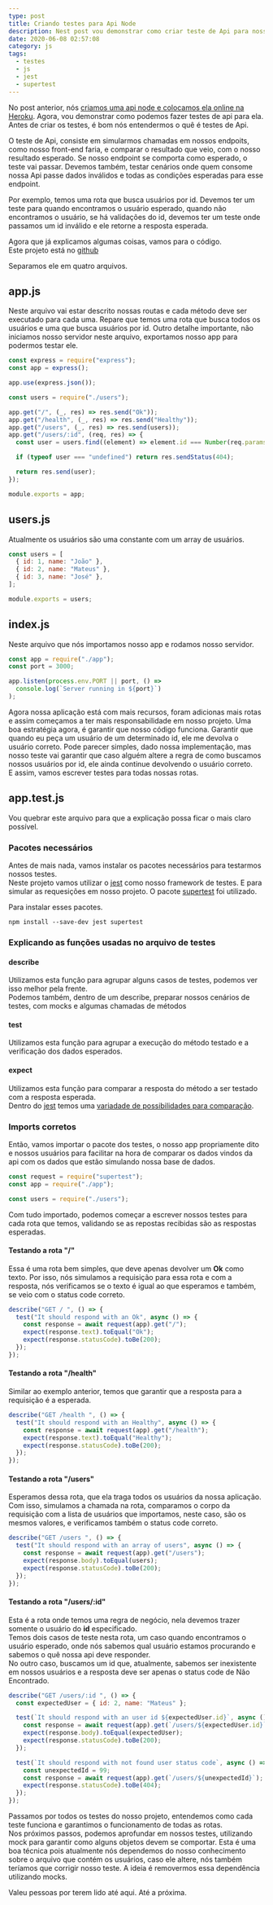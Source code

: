```yaml
---
type: post
title: Criando testes para Api Node
description: Nest post vou demonstrar como criar teste de Api para nossa Api Node
date: 2020-06-08 02:57:08
category: js
tags:
  - testes
  - js
  - jest
  - supertest
---
```

No post anterior, nós [criamos uma api node e colocamos ela online na Heroku](https://lucasmarques.dev/deploy-de-uma-api-node-na-heroku/). Agora, vou demonstrar como podemos fazer testes de api para ela.\
Antes de criar os testes, é bom nós entendermos o quê é testes de Api.  

O teste de Api, consiste em simularmos chamadas em nossos endpoits, como nosso front-end faria, e comparar o resultado que veio, com o nosso resultado esperado. Se nosso endpoint se comporta como esperado, o teste vai passar. Devemos também, testar cenários onde quem consome nossa Api passe dados inválidos e todas as condições esperadas para esse endpoint.  

Por exemplo, temos uma rota que busca usuários por id. Devemos ter um teste para quando encontramos o usuário esperado, quando não encontramos o usuário, se há validações do id, devemos ter um teste onde passamos um id inválido e ele retorne a resposta esperada.

Agora que já explicamos algumas coisas, vamos para o código.\
Este projeto está no [github](https://github.com/lucasmarques73/node-api-heroku)

Separamos ele em quatro arquivos.

## app.js

Neste arquivo vai estar descrito nossas routas e cada método deve ser executado para cada uma. Repare que temos uma rota que busca todos os usuários e uma que busca usuários por id. Outro detalhe importante, não iniciamos nosso servidor neste arquivo, exportamos nosso app para podermos testar ele.

```javascript
const express = require("express");
const app = express();

app.use(express.json());

const users = require("./users");

app.get("/", (_, res) => res.send("Ok"));
app.get("/health", (_, res) => res.send("Healthy"));
app.get("/users", (_, res) => res.send(users));
app.get("/users/:id", (req, res) => {
  const user = users.find((element) => element.id === Number(req.params.id));

  if (typeof user === "undefined") return res.sendStatus(404);

  return res.send(user);
});

module.exports = app;
```

## users.js

 Atualmente os usuários são uma constante com um array de usuários.

```javascript
const users = [
  { id: 1, name: "João" },
  { id: 2, name: "Mateus" },
  { id: 3, name: "José" },
];

module.exports = users;
```

## index.js

Neste arquivo que nós importamos nosso app e rodamos nosso servidor.

```javascript
const app = require("./app");
const port = 3000;

app.listen(process.env.PORT || port, () =>
  console.log(`Server running in ${port}`)
);
```

Agora nossa aplicação está com mais recursos, foram adicionas mais rotas e assim começamos a ter mais responsabilidade em nosso projeto. Uma boa estratégia agora, é garantir que nosso código funciona. Garantir que quando eu peça um usuário de um determinado id, ele me devolva o usuário correto. Pode parecer simples, dado nossa implementação, mas nosso teste vai garantir que caso alguém altere a regra de como buscamos nossos usuários por id, ele ainda continue devolvendo o usuário correto.\
E assim, vamos escrever testes para todas nossas rotas.

## app.test.js

Vou quebrar este arquivo para que a explicação possa ficar o mais claro possível.

### Pacotes necessários

Antes de mais nada, vamos instalar os pacotes necessários para testarmos nossos testes.\
Neste projeto vamos utilizar o [jest](https://jestjs.io/) como nosso framework de testes. E para simular as requesições em nosso projeto. O pacote [supertest](https://www.npmjs.com/package/supertest) foi utilizado.

Para instalar esses pacotes.

```shell
npm install --save-dev jest supertest
```

### Explicando as funções usadas no arquivo de testes

#### describe

Utilizamos esta função para agrupar alguns casos de testes, podemos ver isso melhor pela frente.  
Podemos também, dentro de um describe, preparar nossos cenários de testes, com mocks e algumas chamadas de métodos

#### test

Utilizamos esta função para agrupar a execução do método testado e a verificação dos dados esperados.

#### expect

Utilizamos esta função para comparar a resposta do método a ser testado com a resposta esperada.  
Dentro do [jest](https://jestjs.io/) temos uma [variadade de possibilidades para comparação](https://jestjs.io/docs/en/using-matchers).


### Imports corretos

Então, vamos importar o pacote dos testes, o nosso app propriamente dito e nossos usuários para facilitar na hora de comparar os dados vindos da api com os dados que estão simulando nossa base de dados.

```javascript
const request = require("supertest");
const app = require("./app");

const users = require("./users");
```

Com tudo importado, podemos começar a escrever nossos testes para cada rota que temos, validando se as repostas recibidas são as respostas esperadas.

#### Testando a rota "/"

Essa é uma rota bem simples, que deve apenas devolver um **Ok** como texto.
Por isso, nós simulamos a requisição para essa rota e com a resposta, nós verificamos se o texto é igual ao que esperamos e também, se veio com o status code correto.

```javascript
describe("GET / ", () => {
  test("It should respond with an Ok", async () => {
    const response = await request(app).get("/");
    expect(response.text).toEqual("Ok");
    expect(response.statusCode).toBe(200);
  });
});
```

#### Testando a rota "/health"

Similar ao exemplo anterior, temos que garantir que a resposta para a requisição é a esperada.

```javascript
describe("GET /health ", () => {
  test("It should respond with an Healthy", async () => {
    const response = await request(app).get("/health");
    expect(response.text).toEqual("Healthy");
    expect(response.statusCode).toBe(200);
  });
});
```

#### Testando a rota "/users"

Esperamos dessa rota, que ela traga todos os usuários da nossa aplicação.  
Com isso, simulamos a chamada na rota, comparamos o corpo da requisição com a lista de usuários que importamos, neste caso, são os mesmos valores, e verificamos também o status code correto.

```javascript
describe("GET /users ", () => {
  test("It should respond with an array of users", async () => {
    const response = await request(app).get("/users");
    expect(response.body).toEqual(users);
    expect(response.statusCode).toBe(200);
  });
});
```

#### Testando a rota "/users/:id"

Esta é a rota onde temos uma regra de negócio, nela devemos trazer somente o usuário do **id** especificado.  
Temos dois casos de teste nesta rota, um caso quando encontramos o usuário esperado, onde nós sabemos qual usuário estamos procurando e sabemos o quê nossa api deve responder.  
No outro caso, buscamos um id que, atualmente, sabemos ser inexistente em nossos usuários e a resposta deve ser apenas o status code de Não Encontrado.

```javascript
describe("GET /users/:id ", () => {
  const expectedUser = { id: 2, name: "Mateus" };

  test(`It should respond with an user id ${expectedUser.id}`, async () => {
    const response = await request(app).get(`/users/${expectedUser.id}`);
    expect(response.body).toEqual(expectedUser);
    expect(response.statusCode).toBe(200);
  });

  test(`It should respond with not found user status code`, async () => {
    const unexpectedId = 99;
    const response = await request(app).get(`/users/${unexpectedId}`);
    expect(response.statusCode).toBe(404);
  });
});
```

Passamos por todos os testes do nosso projeto, entendemos como cada teste funciona e garantimos o funcionamento de todas as rotas.  
Nos próximos passos, podemos aprofundar em nossos testes, utilizando mock para garantir como alguns objetos devem se comportar. Esta é uma boa técnica pois atualmente nós dependemos do nosso conhecimento sobre o arquivo que contém os usuários, caso ele altere, nós também teríamos que corrigir nosso teste. A ideia é removermos essa dependência utilizando mocks.

Valeu pessoas por terem lido até aqui. Até a próxima.